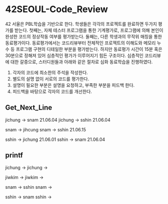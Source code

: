 # 42SEOUL-Code_Review

42 서울은 PBL학습을 기반으로 한다. 학생들은 각각의 프로젝트를 완료하면 두가지 평가를 받는다. 첫째는, 자체 테스터 프로그램을 통한 기계평가로, 프로그램에 의해 본인이 완성한 코드의 정상작동 여부를 평가받는다. 둘째는, 다른 학생과의 무작위 매칭을 통한 동료평가이다. 동료평가에서는 코드리뷰부터 전체적인 프로젝트의 이해도와 메모리 누수 등 프로그램 구현의 디테일한 부분을 평가받는다. 하지만 동료평가 시간이 15분 혹은 30분으로 정해져 있어 심층적인 평가가 이루어지기 힘든 구조이다. 심층적인 코드리뷰에 대한 갈증으로, 스터디원들과 아래와 같은 절차로 심화 동료학습을 진행하였다.

1. 각자의 코드에 최소한의 주석을 작성한다.
2. 별도의 설명 없이 서로의 코드를 평가한다.
3. 설명이 필요한 부분은 설명을 요청하고, 부족한 부분을 피드백 한다.
4. 피드백을 바탕으로 각자의 코드를 개선한다.

## Get_Next_Line
jichung -> snam 21.06.04
jichung -> sshin 21.06.04

snam -> jihcung
snam -> sshin 21.06.15

sshin -> jichung 21.06.01
sshin -> snam 21.06.04

## printf
jichung ->
jichung ->

jiwkim ->
jiwkim ->

snam -> sshin
snam ->

sshin -> snam
sshin ->
